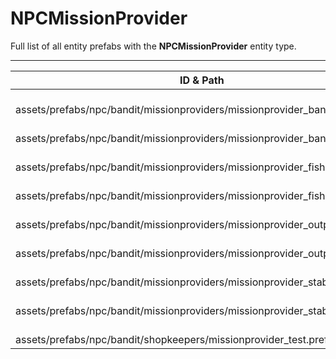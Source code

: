 # NPCMissionProvider
Full list of all <Badge type="warning" text="9"/> entity prefabs with the **NPCMissionProvider** entity type.

---
| ID & Path |
| --- |
| <a href="#372889267"><Badge id="372889267" type="tip" text="#"/></a> <Badge type="tip" text="372889267"/> <Badge type="info" text="PlayerMetabolism"/> <Badge type="info" text="PlayerInventory"/> <Badge type="info" text="PlayerEyes"/> <Badge type="info" text="PlayerInput"/> <Badge type="info" text="ItemCrafter"/> <Badge type="info" text="PlayerBlueprints"/> <Badge type="info" text="SoundVoiceLimiter"/> <Badge type="info" text="SteamInventory"/> <br> assets/prefabs/npc/bandit/missionproviders/missionprovider_bandit_a.prefab |
| <a href="#322083179"><Badge id="322083179" type="tip" text="#"/></a> <Badge type="tip" text="322083179"/> <Badge type="info" text="PlayerMetabolism"/> <Badge type="info" text="PlayerInventory"/> <Badge type="info" text="PlayerEyes"/> <Badge type="info" text="PlayerInput"/> <Badge type="info" text="ItemCrafter"/> <Badge type="info" text="PlayerBlueprints"/> <Badge type="info" text="SoundVoiceLimiter"/> <Badge type="info" text="SteamInventory"/> <br> assets/prefabs/npc/bandit/missionproviders/missionprovider_bandit_b.prefab |
| <a href="#350957926"><Badge id="350957926" type="tip" text="#"/></a> <Badge type="tip" text="350957926"/> <Badge type="info" text="PlayerMetabolism"/> <Badge type="info" text="PlayerInventory"/> <Badge type="info" text="PlayerEyes"/> <Badge type="info" text="PlayerInput"/> <Badge type="info" text="ItemCrafter"/> <Badge type="info" text="PlayerBlueprints"/> <Badge type="info" text="SoundVoiceLimiter"/> <Badge type="info" text="SteamInventory"/> <br> assets/prefabs/npc/bandit/missionproviders/missionprovider_fishing_a.prefab |
| <a href="#3694999410"><Badge id="3694999410" type="tip" text="#"/></a> <Badge type="tip" text="3694999410"/> <Badge type="info" text="PlayerMetabolism"/> <Badge type="info" text="PlayerInventory"/> <Badge type="info" text="PlayerEyes"/> <Badge type="info" text="PlayerInput"/> <Badge type="info" text="ItemCrafter"/> <Badge type="info" text="PlayerBlueprints"/> <Badge type="info" text="SoundVoiceLimiter"/> <Badge type="info" text="SteamInventory"/> <br> assets/prefabs/npc/bandit/missionproviders/missionprovider_fishing_b.prefab |
| <a href="#3928572443"><Badge id="3928572443" type="tip" text="#"/></a> <Badge type="tip" text="3928572443"/> <Badge type="info" text="PlayerMetabolism"/> <Badge type="info" text="PlayerInventory"/> <Badge type="info" text="PlayerEyes"/> <Badge type="info" text="PlayerInput"/> <Badge type="info" text="ItemCrafter"/> <Badge type="info" text="PlayerBlueprints"/> <Badge type="info" text="SoundVoiceLimiter"/> <Badge type="info" text="SteamInventory"/> <br> assets/prefabs/npc/bandit/missionproviders/missionprovider_outpost_a.prefab |
| <a href="#1091655158"><Badge id="1091655158" type="tip" text="#"/></a> <Badge type="tip" text="1091655158"/> <Badge type="info" text="PlayerMetabolism"/> <Badge type="info" text="PlayerInventory"/> <Badge type="info" text="PlayerEyes"/> <Badge type="info" text="PlayerInput"/> <Badge type="info" text="ItemCrafter"/> <Badge type="info" text="PlayerBlueprints"/> <Badge type="info" text="SoundVoiceLimiter"/> <Badge type="info" text="SteamInventory"/> <br> assets/prefabs/npc/bandit/missionproviders/missionprovider_outpost_b.prefab |
| <a href="#930153435"><Badge id="930153435" type="tip" text="#"/></a> <Badge type="tip" text="930153435"/> <Badge type="info" text="PlayerMetabolism"/> <Badge type="info" text="PlayerInventory"/> <Badge type="info" text="PlayerEyes"/> <Badge type="info" text="PlayerInput"/> <Badge type="info" text="ItemCrafter"/> <Badge type="info" text="PlayerBlueprints"/> <Badge type="info" text="SoundVoiceLimiter"/> <Badge type="info" text="SteamInventory"/> <br> assets/prefabs/npc/bandit/missionproviders/missionprovider_stables_a.prefab |
| <a href="#3892089538"><Badge id="3892089538" type="tip" text="#"/></a> <Badge type="tip" text="3892089538"/> <Badge type="info" text="PlayerMetabolism"/> <Badge type="info" text="PlayerInventory"/> <Badge type="info" text="PlayerEyes"/> <Badge type="info" text="PlayerInput"/> <Badge type="info" text="ItemCrafter"/> <Badge type="info" text="PlayerBlueprints"/> <Badge type="info" text="SoundVoiceLimiter"/> <Badge type="info" text="SteamInventory"/> <br> assets/prefabs/npc/bandit/missionproviders/missionprovider_stables_b.prefab |
| <a href="#4115840942"><Badge id="4115840942" type="tip" text="#"/></a> <Badge type="tip" text="4115840942"/> <Badge type="info" text="PlayerMetabolism"/> <Badge type="info" text="PlayerInventory"/> <Badge type="info" text="PlayerEyes"/> <Badge type="info" text="PlayerInput"/> <Badge type="info" text="ItemCrafter"/> <Badge type="info" text="PlayerBlueprints"/> <Badge type="info" text="SoundVoiceLimiter"/> <Badge type="info" text="SteamInventory"/> <br> assets/prefabs/npc/bandit/shopkeepers/missionprovider_test.prefab |
